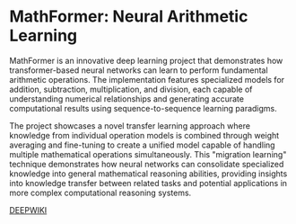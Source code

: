 # MathFormer: Neural Arithmetic Learning

MathFormer is an innovative deep learning project that demonstrates how transformer-based neural networks can learn to perform fundamental arithmetic operations. The implementation features specialized models for addition, subtraction, multiplication, and division, each capable of understanding numerical relationships and generating accurate computational results using sequence-to-sequence learning paradigms.

The project showcases a novel transfer learning approach where knowledge from individual operation models is combined through weight averaging and fine-tuning to create a unified model capable of handling multiple mathematical operations simultaneously. This "migration learning" technique demonstrates how neural networks can consolidate specialized knowledge into general mathematical reasoning abilities, providing insights into knowledge transfer between related tasks and potential applications in more complex computational reasoning systems.

[DEEPWIKI](https://deepwiki.com/ynyeh0221/seq2seq-math-models)
